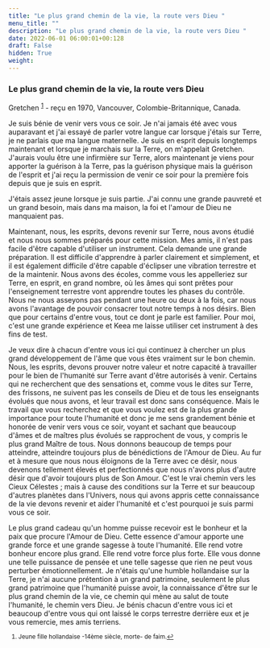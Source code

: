 ```yaml
---
title: "Le plus grand chemin de la vie, la route vers Dieu "
menu_title: ""
description: "Le plus grand chemin de la vie, la route vers Dieu "
date: 2022-06-01 06:00:01+00:128
draft: False
hidden: True
weight:
---
```

### Le plus grand chemin de la vie, la route vers Dieu

Gretchen <sup id="a1">[1](#f1)</sup> - reçu en 1970, Vancouver, Colombie-Britannique, Canada.

Je suis bénie de venir vers vous ce soir. Je n'ai jamais été avec vous auparavant et j'ai essayé de parler votre langue car lorsque j'étais sur Terre, je ne parlais que ma langue maternelle. Je suis en esprit depuis longtemps maintenant et lorsque je marchais sur la Terre, on m'appelait Gretchen. J'aurais voulu être une infirmière sur Terre, alors maintenant je viens pour apporter la guérison à la Terre, pas la guérison physique mais la guérison de l'esprit et j'ai reçu la permission de venir ce soir pour la première fois depuis que je suis en esprit.

J'étais assez jeune lorsque je suis partie. J'ai connu une grande pauvreté et un grand besoin, mais dans ma maison, la foi et l'amour de Dieu ne manquaient pas.

Maintenant, nous, les esprits, devons revenir sur Terre, nous avons étudié et nous nous sommes préparés pour cette mission. Mes amis, il n'est pas facile d'être capable d'utiliser un instrument. Cela demande une grande préparation. Il est difficile d'apprendre à parler clairement et simplement, et il est également difficile d'être capable d'éclipser une vibration terrestre et de la maintenir. Nous avons des écoles, comme vous les appelleriez sur Terre, en esprit, en grand nombre, où les âmes qui sont prêtes pour l'enseignement terrestre vont apprendre toutes les phases du contrôle. Nous ne nous asseyons pas pendant une heure ou deux à la fois, car nous avons l'avantage de pouvoir consacrer tout notre temps à nos désirs. Bien que pour certains d'entre vous, tout ce dont je parle est familier. Pour moi, c'est une grande expérience et Keea me laisse utiliser cet instrument à des fins de test.

Je veux dire à chacun d'entre vous ici qui continuez à chercher un plus grand développement de l'âme que vous êtes vraiment sur le bon chemin. Nous, les esprits, devons prouver notre valeur et notre capacité à travailler pour le bien de l'humanité sur Terre avant d'être autorisés à venir. Certains qui ne recherchent que des sensations et, comme vous le dites sur Terre, des frissons, ne suivent pas les conseils de Dieu et de tous les enseignants évolués que nous avons, et leur travail est donc sans conséquence. Mais le travail que vous recherchez et que vous voulez est de la plus grande importance pour toute l'humanité et donc je me sens grandement bénie et honorée de venir vers vous ce soir, voyant et sachant que beaucoup d'âmes et de maîtres plus évolués se rapprochent de vous, y compris le plus grand Maître de tous. Nous donnons beaucoup de temps pour atteindre, atteindre toujours plus de bénédictions de l'Amour de Dieu. Au fur et à mesure que nous nous éloignons de la Terre avec ce désir, nous devenons tellement élevés et perfectionnés que nous n'avons plus d'autre désir que d'avoir toujours plus de Son Amour. C'est le vrai chemin vers les Cieux Célestes ; mais à cause des conditions sur la Terre et sur beaucoup d'autres planètes dans l'Univers, nous qui avons appris cette connaissance de la vie devons revenir et aider l'humanité et c'est pourquoi je suis parmi vous ce soir.

Le plus grand cadeau qu'un homme puisse recevoir est le bonheur et la paix que procure l'Amour de Dieu. Cette essence d'amour apporte une grande force et une grande sagesse à toute l'humanité. Elle rend votre bonheur encore plus grand. Elle rend votre force plus forte. Elle vous donne une telle puissance de pensée et une telle sagesse que rien ne peut vous perturber émotionnellement. Je n'étais qu'une humble hollandaise sur la Terre, je n'ai aucune prétention à un grand patrimoine, seulement le plus grand patrimoine que l'humanité puisse avoir, la connaissance d'être sur le plus grand chemin de la vie, ce chemin qui mène au salut de toute l'humanité, le chemin vers Dieu. Je bénis chacun d'entre vous ici et beaucoup d'entre vous qui ont laissé le corps terrestre derrière eux et je vous remercie, mes amis terriens.
<small>

1. <large id="f1"> Jeune fille hollandaise -14ème siècle, morte- de faim.[↩](#a1)
